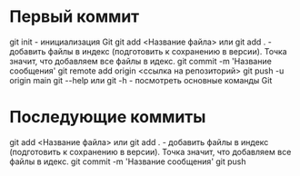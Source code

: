 # Первый коммит
git init - инициализация Git
git add <Название файла> или git add . - добавить файлы в индекс (подготовить к сохранению в версии). Точка значит, что добавляем все файлы в идекс.
git commit -m 'Название сообщения'
git remote add origin <ссылка на репозиторий>
git push -u origin main
git --help или git -h - посмотреть основные команды Git
# Последующие коммиты
git add <Название файла> или git add . - добавить файлы в индекс (подготовить к сохранению в версии). Точка значит, что добавляем все файлы в идекс.
git commit -m 'Название сообщения'
git push
